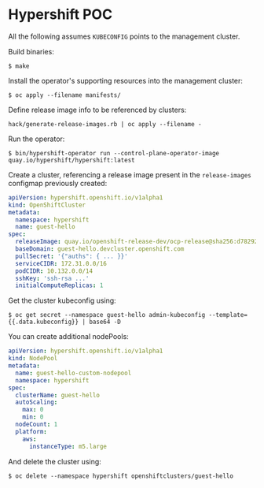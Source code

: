 # Hypershift POC

All the following assumes `KUBECONFIG` points to the management cluster.

Build binaries: 

```
$ make
```

Install the operator's supporting resources into the management cluster:
```
$ oc apply --filename manifests/
```

Define release image info to be referenced by clusters:

```
hack/generate-release-images.rb | oc apply --filename -
```

Run the operator:
```
$ bin/hypershift-operator run --control-plane-operator-image quay.io/hypershift/hypershift:latest
```

Create a cluster, referencing a release image present in the `release-images` configmap
previously created:

```yaml
apiVersion: hypershift.openshift.io/v1alpha1
kind: OpenShiftCluster
metadata:
  namespace: hypershift
  name: guest-hello
spec:
  releaseImage: quay.io/openshift-release-dev/ocp-release@sha256:d78292e9730dd387ff6198197c8b0598da340be7678e8e1e4810b557a926c2b9
  baseDomain: guest-hello.devcluster.openshift.com
  pullSecret: '{"auths": { ... }}'
  serviceCIDR: 172.31.0.0/16
  podCIDR: 10.132.0.0/14
  sshKey: 'ssh-rsa ...'
  initialComputeReplicas: 1
```

Get the cluster kubeconfig using:
```
$ oc get secret --namespace guest-hello admin-kubeconfig --template={{.data.kubeconfig}} | base64 -D
```

You can create additional nodePools:
```yaml
apiVersion: hypershift.openshift.io/v1alpha1
kind: NodePool
metadata:
  name: guest-hello-custom-nodepool
  namespace: hypershift
spec:
  clusterName: guest-hello
  autoScaling:
    max: 0
    min: 0
  nodeCount: 1
  platform:
    aws:
      instanceType: m5.large
```
And delete the cluster using:

```
$ oc delete --namespace hypershift openshiftclusters/guest-hello
```
